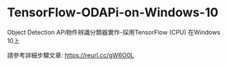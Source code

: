 # TensorFlow-ODAPi-on-Windows-10
Object Detection APi物件辨識分類器實作-採用TensorFlow (CPU) 在Windows 10上

請參考詳細步驟文章: https://reurl.cc/gW6O0L
